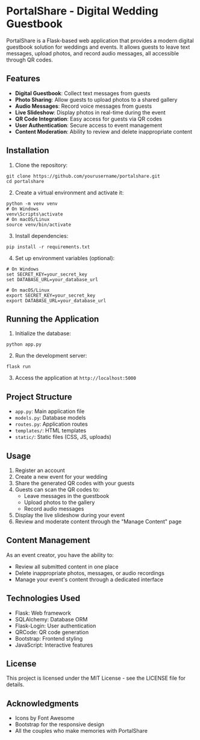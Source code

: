# PortalShare - Digital Wedding Guestbook

PortalShare is a Flask-based web application that provides a modern digital guestbook solution for weddings and events. It allows guests to leave text messages, upload photos, and record audio messages, all accessible through QR codes.

## Features

- **Digital Guestbook**: Collect text messages from guests
- **Photo Sharing**: Allow guests to upload photos to a shared gallery
- **Audio Messages**: Record voice messages from guests
- **Live Slideshow**: Display photos in real-time during the event
- **QR Code Integration**: Easy access for guests via QR codes
- **User Authentication**: Secure access to event management
- **Content Moderation**: Ability to review and delete inappropriate content

## Installation

1. Clone the repository:
```
git clone https://github.com/yourusername/portalshare.git
cd portalshare
```

2. Create a virtual environment and activate it:
```
python -m venv venv
# On Windows
venv\Scripts\activate
# On macOS/Linux
source venv/bin/activate
```

3. Install dependencies:
```
pip install -r requirements.txt
```

4. Set up environment variables (optional):
```
# On Windows
set SECRET_KEY=your_secret_key
set DATABASE_URL=your_database_url

# On macOS/Linux
export SECRET_KEY=your_secret_key
export DATABASE_URL=your_database_url
```

## Running the Application

1. Initialize the database:
```
python app.py
```

2. Run the development server:
```
flask run
```

3. Access the application at `http://localhost:5000`

## Project Structure

- `app.py`: Main application file
- `models.py`: Database models
- `routes.py`: Application routes
- `templates/`: HTML templates
- `static/`: Static files (CSS, JS, uploads)

## Usage

1. Register an account
2. Create a new event for your wedding
3. Share the generated QR codes with your guests
4. Guests can scan the QR codes to:
   - Leave messages in the guestbook
   - Upload photos to the gallery
   - Record audio messages
5. Display the live slideshow during your event
6. Review and moderate content through the "Manage Content" page

## Content Management

As an event creator, you have the ability to:
- Review all submitted content in one place
- Delete inappropriate photos, messages, or audio recordings
- Manage your event's content through a dedicated interface

## Technologies Used

- Flask: Web framework
- SQLAlchemy: Database ORM
- Flask-Login: User authentication
- QRCode: QR code generation
- Bootstrap: Frontend styling
- JavaScript: Interactive features

## License

This project is licensed under the MIT License - see the LICENSE file for details.

## Acknowledgments

- Icons by Font Awesome
- Bootstrap for the responsive design
- All the couples who make memories with PortalShare 